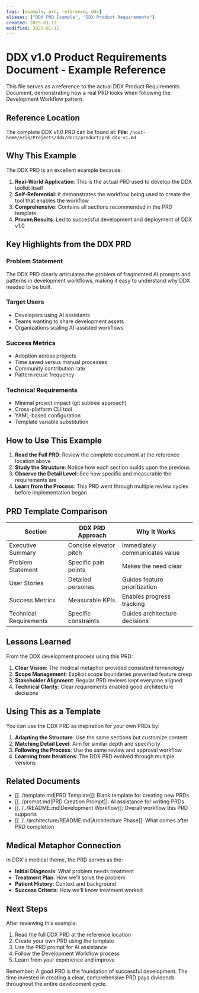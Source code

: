 ```yaml
---
tags: [example, prd, reference, ddx]
aliases: ["DDX PRD Example", "DDX Product Requirements"]
created: 2025-01-12
modified: 2025-01-12
---
```


# DDX v1.0 Product Requirements Document - Example Reference

This file serves as a reference to the actual DDX Product Requirements Document, demonstrating how a real PRD looks when following the Development Workflow pattern.

## Reference Location

The complete DDX v1.0 PRD can be found at:
**File**: `/host-home/erik/Projects/ddx/docs/product/prd-ddx-v1.md`

## Why This Example

The DDX PRD is an excellent example because:

1. **Real-World Application**: This is the actual PRD used to develop the DDX toolkit itself
2. **Self-Referential**: It demonstrates the workflow being used to create the tool that enables the workflow
3. **Comprehensive**: Contains all sections recommended in the PRD template
4. **Proven Results**: Led to successful development and deployment of DDX v1.0

## Key Highlights from the DDX PRD

### Problem Statement
The DDX PRD clearly articulates the problem of fragmented AI prompts and patterns in development workflows, making it easy to understand why DDX needed to be built.

### Target Users
- Developers using AI assistants
- Teams wanting to share development assets
- Organizations scaling AI-assisted workflows

### Success Metrics
- Adoption across projects
- Time saved versus manual processes
- Community contribution rate
- Pattern reuse frequency

### Technical Requirements
- Minimal project impact (git subtree approach)
- Cross-platform CLI tool
- YAML-based configuration
- Template variable substitution

## How to Use This Example

1. **Read the Full PRD**: Review the complete document at the reference location above
2. **Study the Structure**: Notice how each section builds upon the previous
3. **Observe the Detail Level**: See how specific and measurable the requirements are
4. **Learn from the Process**: This PRD went through multiple review cycles before implementation began

## PRD Template Comparison

| Section | DDX PRD Approach | Why It Works |
|---------|------------------|--------------|
| Executive Summary | Concise elevator pitch | Immediately communicates value |
| Problem Statement | Specific pain points | Makes the need clear |
| User Stories | Detailed personas | Guides feature prioritization |
| Success Metrics | Measurable KPIs | Enables progress tracking |
| Technical Requirements | Specific constraints | Guides architecture decisions |

## Lessons Learned

From the DDX development process using this PRD:

1. **Clear Vision**: The medical metaphor provided consistent terminology
2. **Scope Management**: Explicit scope boundaries prevented feature creep
3. **Stakeholder Alignment**: Regular PRD reviews kept everyone aligned
4. **Technical Clarity**: Clear requirements enabled good architecture decisions

## Using This as a Template

You can use the DDX PRD as inspiration for your own PRDs by:

1. **Adapting the Structure**: Use the same sections but customize content
2. **Matching Detail Level**: Aim for similar depth and specificity
3. **Following the Process**: Use the same review and approval workflow
4. **Learning from Iterations**: The DDX PRD evolved through multiple versions

## Related Documents

- [[../template.md|PRD Template]]: Blank template for creating new PRDs
- [[../prompt.md|PRD Creation Prompt]]: AI assistance for writing PRDs
- [[../../README.md|Development Workflow]]: Overall workflow this PRD supports
- [[../../architecture/README.md|Architecture Phase]]: What comes after PRD completion

## Medical Metaphor Connection

In DDX's medical theme, the PRD serves as the:
- **Initial Diagnosis**: What problem needs treatment
- **Treatment Plan**: How we'll solve the problem
- **Patient History**: Context and background
- **Success Criteria**: How we'll know treatment worked

## Next Steps

After reviewing this example:

1. Read the full DDX PRD at the reference location
2. Create your own PRD using the template
3. Use the PRD prompt for AI assistance
4. Follow the Development Workflow process
5. Learn from your experience and improve

Remember: A good PRD is the foundation of successful development. The time invested in creating a clear, comprehensive PRD pays dividends throughout the entire development cycle.